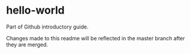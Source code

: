 # hello-world
Part of Github introductory guide.

Changes made to this readme will be reflected in the master branch after they are merged.
